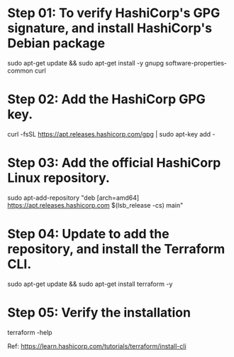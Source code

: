 # Step 01: To verify HashiCorp's GPG signature, and install HashiCorp's Debian package

sudo apt-get update && sudo apt-get install -y gnupg software-properties-common curl

# Step 02: Add the HashiCorp GPG key.

curl -fsSL https://apt.releases.hashicorp.com/gpg | sudo apt-key add -

# Step 03: Add the official HashiCorp Linux repository.

sudo apt-add-repository "deb [arch=amd64] https://apt.releases.hashicorp.com $(lsb_release -cs) main"

# Step 04: Update to add the repository, and install the Terraform CLI.

sudo apt-get update && sudo apt-get install terraform -y

# Step 05: Verify the installation

terraform -help




Ref: https://learn.hashicorp.com/tutorials/terraform/install-cli
